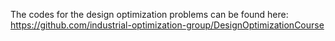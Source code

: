 The codes for the design optimization problems can be found here: https://github.com/industrial-optimization-group/DesignOptimizationCourse
